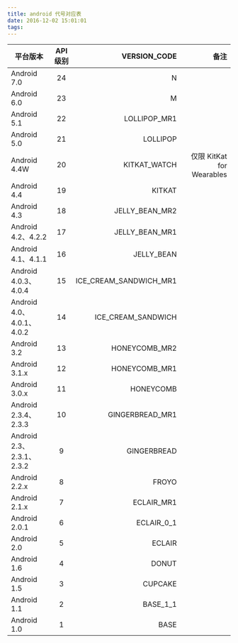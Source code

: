 ```yaml
---
title: android 代号对应表
date: 2016-12-02 15:01:01
tags:
---
```

| 平台版本        | API 级别          | VERSION_CODE       |    备注    |
| ---------------------- |:-------------:| ---------:| -----:|
| Android 7.0      | 24      |   N | |
| Android 6.0      | 23      |   M | |
| Android 5.1      | 22      |   LOLLIPOP_MR1  | |
| Android 5.0      | 21      |   LOLLIPOP | |
| Android 4.4W     | 20      |   KITKAT_WATCH | 仅限 KitKat for Wearables|
| Android 4.4      | 19      |   KITKAT | |
| Android 4.3      | 18      |   JELLY_BEAN_MR2 | |
| Android 4.2、4.2.2      | 17      |   JELLY_BEAN_MR1 | |
| Android 4.1、4.1.1      | 16      |   JELLY_BEAN | |
| Android 4.0.3、4.0.4     | 15      |  ICE_CREAM_SANDWICH_MR1 | |
| Android 4.0、4.0.1、4.0.2      | 14      |   ICE_CREAM_SANDWICH | |
| Android 3.2      | 13      |   HONEYCOMB_MR2 | |
| Android 3.1.x       | 12      |  HONEYCOMB_MR1 | |
| Android 3.0.x     | 11      |   HONEYCOMB | |
| Android 2.3.4、2.3.3     | 10      |   GINGERBREAD_MR1 | |
| Android 2.3、2.3.1、2.3.2      | 9      |   GINGERBREAD | |
| Android 2.2.x     | 8      |   FROYO | |
| Android 2.1.x      | 7      |   ECLAIR_MR1  | |
| Android 2.0.1     | 6      |   ECLAIR_0_1| |
| Android 2.0    | 5      |  ECLAIR | |
| Android 1.6   | 4      |   DONUT  | |
| Android 1.5      | 3      |   CUPCAKE | |
| Android 1.1      | 2      |  BASE_1_1 | |
| Android 1.0     | 1      |   BASE | |